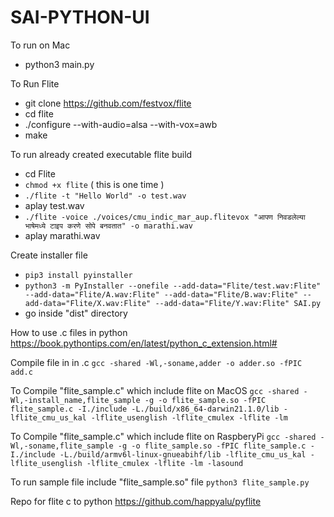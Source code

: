 # SAI-PYTHON-UI

To run on Mac
- python3 main.py

To Run Flite
- git  clone https://github.com/festvox/flite
- cd flite
- ./configure --with-audio=alsa --with-vox=awb
- make

To run already created executable flite build
- cd Flite
- `chmod +x flite` ( this is one time )
- `./flite -t "Hello World" -o test.wav`
- aplay test.wav
- `./flite -voice ./voices/cmu_indic_mar_aup.flitevox "आपण निवडलेल्या भाषेमध्ये टाइप करणे सोपे बनवतात" -o marathi.wav`
- aplay marathi.wav

Create installer file
- `pip3 install pyinstaller`
- `python3 -m PyInstaller --onefile --add-data="Flite/test.wav:Flite" --add-data="Flite/A.wav:Flite" --add-data="Flite/B.wav:Flite" --add-data="Flite/X.wav:Flite" --add-data="Flite/Y.wav:Flite" SAI.py`
- go inside "dist" directory

How to use .c files in python
https://book.pythontips.com/en/latest/python_c_extension.html#

Compile file in in .c
`gcc -shared -Wl,-soname,adder -o adder.so -fPIC add.c`


To Compile "flite_sample.c" which include flite on MacOS
`gcc -shared -Wl,-install_name,flite_sample -g -o flite_sample.so -fPIC flite_sample.c -I./include -L./build/x86_64-darwin21.1.0/lib -lflite_cmu_us_kal -lflite_usenglish -lflite_cmulex -lflite -lm`

To Compile "flite_sample.c" which include flite on RaspberyPi
`gcc -shared -Wl,-soname,flite_sample -g -o flite_sample.so -fPIC flite_sample.c -I./include -L./build/armv6l-linux-gnueabihf/lib -lflite_cmu_us_kal -lflite_usenglish -lflite_cmulex -lflite -lm -lasound`


To run sample file include "flite_sample.so" file
`python3 flite_sample.py`

Repo for flite c to python
https://github.com/happyalu/pyflite